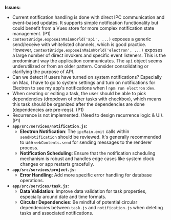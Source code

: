 **Issues:**
-   Current notification handling is done with direct IPC communication and event-based updates. It supports simple notification functionality but could benefit from a Vuex store for more complex notification state management. (P1)
-   `contextBridge.exposeInMainWorld('api', ...)` exposes a generic send/receive with whitelisted channels, which is good practice. However, `contextBridge.exposeInMainWorld('electron', ...)` exposes a large number of direct invokers and specific event listeners. This is the predominant way the application communicates. The `api` object seems underutilized or from an older pattern. Consider consolidating or clarifying the purpose of API.
-   Can we detect if users have turned on system notifications? Especially on Mac, I have to go to system settings and turn on notifications for Electron to see my app's notifications when I `npm run electron:dev`.
-   When creating or editing a task, the user should be able to pick dependencies (dropdown of other tasks with checkbox), which means this task should be organized after the dependencies are done (dependencies are pre-reqs). (P1)
-   Recurrence is not implemented. (Need to design recurrence logic & UI). (P1)
-   **`app/src/services/notification.js`:**
    -   **Electron Notification**: The `ipcMain.emit` calls within `sendNotification` should be reviewed. It's generally recommended to use `webContents.send` for sending messages to the renderer process.
    -   **Notification Scheduling**: Ensure that the notification scheduling mechanism is robust and handles edge cases like system clock changes or app restarts gracefully.
-   **`app/src/services/project.js`:**
    -   **Error Handling**: Add more specific error handling for database operations.
-   **`app/src/services/task.js`:**
    -   **Data Validation**: Improve data validation for task properties, especially around date and time formats.
    -   **Circular Dependencies**: Be mindful of potential circular dependencies between `task.js` and `notification.js` when deleting tasks and associated notifications.
